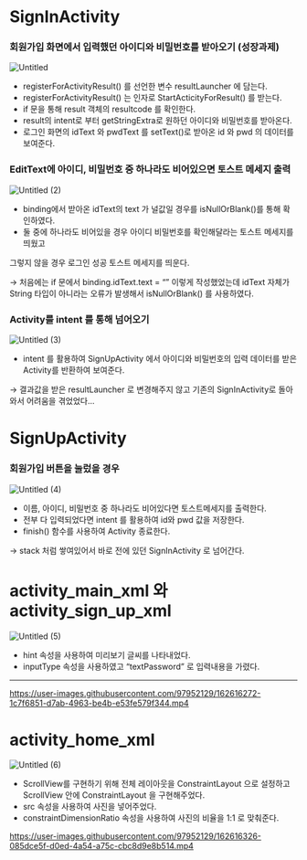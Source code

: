 # SignInActivity

 

### 회원가입 화면에서 입력했던 아이디와 비밀번호를 받아오기 (성장과제)
![Untitled](https://user-images.githubusercontent.com/97952129/162616058-57847fb4-1193-49a0-8be9-482f1d84f8c2.png)


- registerForActivityResult() 를 선언한 변수 resultLauncher 에 담는다.
- registerForActivityResult() 는 인자로 StartActicityForResult() 를 받는다.
- if 문을 통해 result 객체의 resultcode  를 확인한다.
- result의 intent로 부터 getStringExtra로 원하던 아이디와 비밀번호를 받아온다.
- 로그인 화면의 idText 와 pwdText 를 setText()로 받아온 id 와 pwd 의 데이터를 보여준다.

### EditText에 아이디, 비밀번호 중 하나라도 비어있으면 토스트 메세지 출력
![Untitled (2)](https://user-images.githubusercontent.com/97952129/162616187-b8d434e3-8a53-4178-9b6f-7df6569f9668.png)


- binding에서 받아온 idText의 text 가 널값일 경우를 isNullOrBlank()를 통해 확인하였다.
- 둘 중에 하나라도 비어있을 경우 아이디 비밀번호를 확인해달라는 토스트 메세지를 띄웠고

그렇지 않을 경우 로그인 성공 토스트 메세지를 띄운다.

→ 처음에는 if 문에서 binding.idText.text = “” 이렇게 작성했었는데 idText 자체가 String 타입이 아니라는 오류가 발생해서  isNullOrBlank() 를 사용하였다. 

### Activity를 intent 를  통해 넘어오기
![Untitled (3)](https://user-images.githubusercontent.com/97952129/162616206-d3b655c1-2d7a-43b4-a8d7-e1a15e900882.png)



- intent 를 활용하여 SignUpActivity 에서 아이디와 비밀번호의 입력 데이터를  받은 Activity를 반환하여 보여준다.

→ 결과값을 받은 resultLauncher 로 변경해주지 않고 기존의 SignInActivity로 돌아와서 어려움을 겪었었다...

# SignUpActivity

### 회원가입 버튼을 눌렀을 경우

![Untitled (4)](https://user-images.githubusercontent.com/97952129/162616232-8737fe14-b4b1-499e-aeda-e1dee50b27b6.png)



- 이름, 아이디, 비밀번호 중 하나라도 비어있다면 토스트메세지를 출력한다.
- 전부 다 입력되었다면 intent 를 활용하여 id와 pwd 값을 저장한다.
- finish() 함수를 사용하여 Activity 종료한다.

→ stack 처럼 쌓여있어서 바로 전에 있던 SignInActivity 로 넘어간다.

# activity_main_xml 와 activity_sign_up_xml
![Untitled (5)](https://user-images.githubusercontent.com/97952129/162616249-8076aaec-b98b-41c5-a2a7-a58337a1e0c7.png)


- hint 속성을 사용하여 미리보기 글씨를 나타내었다.
- inputType 속성을 사용하였고 “textPassword” 로 입력내용을 가렸다.


---

https://user-images.githubusercontent.com/97952129/162616272-1c7f6851-d7ab-4963-be4b-e53fe579f344.mp4


# activity_home_xml
![Untitled (6)](https://user-images.githubusercontent.com/97952129/162616300-631aabd9-e334-4379-b968-6ab6b330ef16.png)


- ScrollView를 구현하기 위해 전체 레이아웃을 ConstraintLayout 으로 설정하고 ScrollView 안에 ConstraintLayout 을 구현해주었다.
- src 속성을 사용하여 사진을 넣어주었다.
- constraintDimensionRatio 속성을 사용하여 사진의 비율을 1:1 로 맞춰준다.


https://user-images.githubusercontent.com/97952129/162616326-085dce5f-d0ed-4a54-a75c-cbc8d9e8b514.mp4


